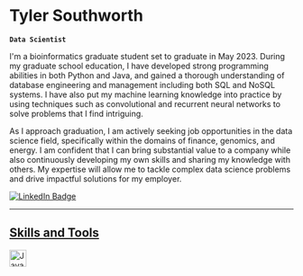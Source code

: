 # Tyler Southworth

**`Data Scientist`**

I'm a bioinformatics graduate student set to graduate in May 2023. During my graduate school education, I have developed strong programming abilities in both Python and Java, and gained a thorough understanding of database engineering and management including both SQL and NoSQL systems. I have also put my machine learning knowledge into practice by using techniques such as convolutional and recurrent neural networks to solve problems that I find intriguing.

As I approach graduation, I am actively seeking job opportunities in the data science field, specifically within the domains of finance, genomics, and energy. I am confident that I can bring substantial value to a company while also continuously developing my own skills and sharing my knowledge with others. My expertise will allow me to tackle complex data science problems and drive impactful solutions for my employer.

<div id="badges">
  <a href="https://www.linkedin.com/in/southworth-tyler/">
  <img src="https://img.shields.io/badge/LinkedIn-blue?style=for-the-badge&logo=linkedin&logoColor=white" alt="LinkedIn Badge"/>
</div>

<hr></hr>

## Skills and Tools

<img align="left" alt="Java" width="30px" style="padding-right:10px;" src="[[https://cdn.jsdelivr.net/gh/devicons/devicon/icons/java/java-original.svg](https://github.com/devicons/devicon/tree/v2.15.1/icons/java)](https://github.com/devicons/devicon/blob/v2.15.1/icons/java/java-plain.svg)"/>

<!-- <img src="https://komarev.com/ghpvc/?username=tlsouth&style=flat-square&color=blue" alt=""/> -->
